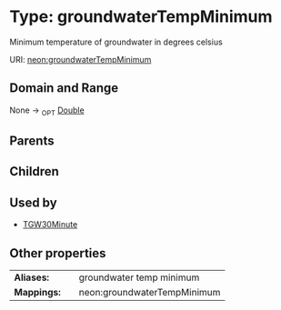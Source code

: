 
# Type: groundwaterTempMinimum


Minimum temperature of groundwater in degrees celsius

URI: [neon:groundwaterTempMinimum](https://data.neonscience.org/groundwaterTempMinimum)


## Domain and Range

None ->  <sub>OPT</sub> [Double](types/Double.md)

## Parents


## Children


## Used by

 * [TGW30Minute](TGW30Minute.md)

## Other properties

|  |  |  |
| --- | --- | --- |
| **Aliases:** | | groundwater temp minimum |
| **Mappings:** | | neon:groundwaterTempMinimum |

